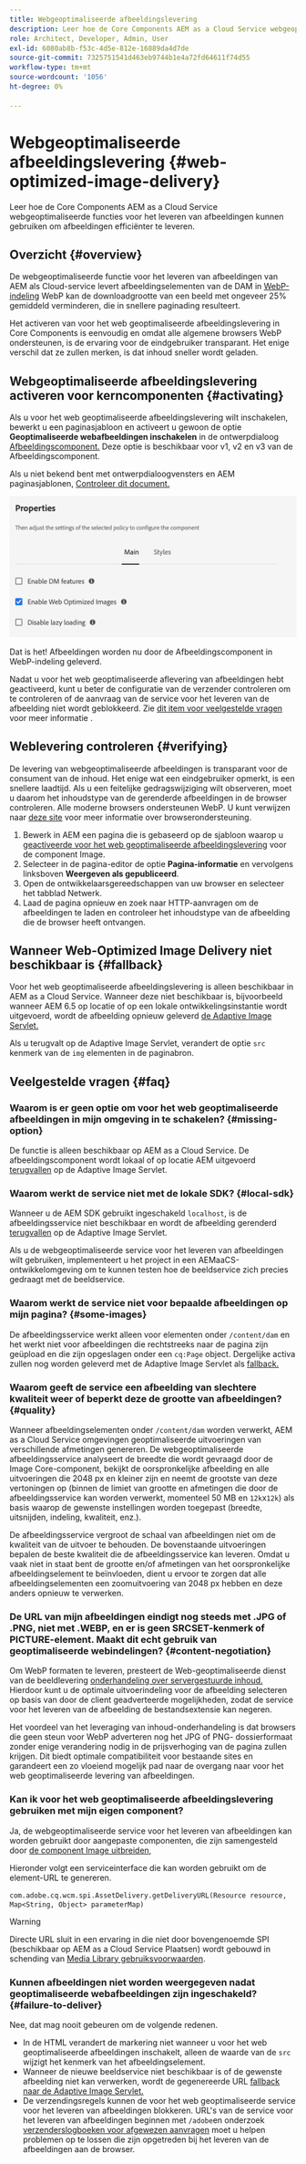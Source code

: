 ```yaml
---
title: Webgeoptimaliseerde afbeeldingslevering
description: Leer hoe de Core Components AEM as a Cloud Service webgeoptimaliseerde functies voor het leveren van afbeeldingen kunnen gebruiken om afbeeldingen efficiënter te leveren.
role: Architect, Developer, Admin, User
exl-id: 6080ab8b-f53c-4d5e-812e-16889da4d7de
source-git-commit: 7325751541d463eb9744b1e4a72fd64611f74d55
workflow-type: tm+mt
source-wordcount: '1056'
ht-degree: 0%

---
```


# Webgeoptimaliseerde afbeeldingslevering {#web-optimized-image-delivery}

Leer hoe de Core Components AEM as a Cloud Service webgeoptimaliseerde functies voor het leveren van afbeeldingen kunnen gebruiken om afbeeldingen efficiënter te leveren.

## Overzicht {#overview}

De webgeoptimaliseerde functie voor het leveren van afbeeldingen van AEM als Cloud-service levert afbeeldingselementen van de DAM in [WebP-indeling](https://developers.google.com/speed/webp) WebP kan de downloadgrootte van een beeld met ongeveer 25% gemiddeld verminderen, die in snellere paginading resulteert.

Het activeren van voor het web geoptimaliseerde afbeeldingslevering in Core Components is eenvoudig en omdat alle algemene browsers WebP ondersteunen, is de ervaring voor de eindgebruiker transparant. Het enige verschil dat ze zullen merken, is dat inhoud sneller wordt geladen.

## Webgeoptimaliseerde afbeeldingslevering activeren voor kerncomponenten {#activating}

Als u voor het web geoptimaliseerde afbeeldingslevering wilt inschakelen, bewerkt u een paginasjabloon en activeert u gewoon de optie **Geoptimaliseerde webafbeeldingen inschakelen** in de ontwerpdialoog [Afbeeldingscomponent.](/help/components/image.md#design-dialog) Deze optie is beschikbaar voor v1, v2 en v3 van de Afbeeldingscomponent.

Als u niet bekend bent met ontwerpdialoogvensters en AEM paginasjablonen, [Controleer dit document.](/help/get-started/authoring.md#pre-configuring-core-components)

![Voor het web geoptimaliseerde afbeeldingslevering inschakelen in het dialoogvenster Ontwerpen](/help/assets/web-optimized-image-delivery.png)

Dat is het! Afbeeldingen worden nu door de Afbeeldingscomponent in WebP-indeling geleverd.

Nadat u voor het web geoptimaliseerde aflevering van afbeeldingen hebt geactiveerd, kunt u beter de configuratie van de verzender controleren om te controleren of de aanvraag van de service voor het leveren van de afbeelding niet wordt geblokkeerd. Zie [dit item voor veelgestelde vragen](#failure-to-deliver) voor meer informatie .

## Weblevering controleren {#verifying}

De levering van webgeoptimaliseerde afbeeldingen is transparant voor de consument van de inhoud. Het enige wat een eindgebruiker opmerkt, is een snellere laadtijd. Als u een feitelijke gedragswijziging wilt observeren, moet u daarom het inhoudstype van de gerenderde afbeeldingen in de browser controleren. Alle moderne browsers ondersteunen WebP. U kunt verwijzen naar [deze site](https://caniuse.com/webp) voor meer informatie over browserondersteuning.

1. Bewerk in AEM een pagina die is gebaseerd op de sjabloon waarop u [geactiveerde voor het web geoptimaliseerde afbeeldingslevering](#activating) voor de component Image.
1. Selecteer in de pagina-editor de optie **Pagina-informatie** en vervolgens linksboven **Weergeven als gepubliceerd**.
1. Open de ontwikkelaarsgereedschappen van uw browser en selecteer het tabblad Netwerk.
1. Laad de pagina opnieuw en zoek naar HTTP-aanvragen om de afbeeldingen te laden en controleer het inhoudstype van de afbeelding die de browser heeft ontvangen.

## Wanneer Web-Optimized Image Delivery niet beschikbaar is {#fallback}

Voor het web geoptimaliseerde afbeeldingslevering is alleen beschikbaar in AEM as a Cloud Service. Wanneer deze niet beschikbaar is, bijvoorbeeld wanneer AEM 6.5 op locatie of op een lokale ontwikkelingsinstantie wordt uitgevoerd, wordt de afbeelding opnieuw geleverd [de Adaptive Image Servlet.](/help/developing/adaptive-image-servlet.md)

Als u terugvalt op de Adaptive Image Servlet, verandert de optie `src` kenmerk van de `img` elementen in de paginabron.

## Veelgestelde vragen {#faq}

### Waarom is er geen optie om voor het web geoptimaliseerde afbeeldingen in mijn omgeving in te schakelen? {#missing-option}

De functie is alleen beschikbaar op AEM as a Cloud Service. De afbeeldingscomponent wordt lokaal of op locatie AEM uitgevoerd [terugvallen](#fallback) op de Adaptive Image Servlet.

### Waarom werkt de service niet met de lokale SDK? {#local-sdk}

Wanneer u de AEM SDK gebruikt ingeschakeld `localhost`, is de afbeeldingsservice niet beschikbaar en wordt de afbeelding gerenderd [terugvallen](#fallback) op de Adaptive Image Servlet.

Als u de webgeoptimaliseerde service voor het leveren van afbeeldingen wilt gebruiken, implementeert u het project in een AEMaaCS-ontwikkelomgeving om te kunnen testen hoe de beeldservice zich precies gedraagt met de beeldservice.

### Waarom werkt de service niet voor bepaalde afbeeldingen op mijn pagina? {#some-images}

De afbeeldingsservice werkt alleen voor elementen onder `/content/dam` en het werkt niet voor afbeeldingen die rechtstreeks naar de pagina zijn geüpload en die zijn opgeslagen onder een `cq:Page` object. Dergelijke activa zullen nog worden geleverd met de Adaptive Image Servlet als [fallback.](#fallback)

### Waarom geeft de service een afbeelding van slechtere kwaliteit weer of beperkt deze de grootte van afbeeldingen? {#quality}

Wanneer afbeeldingselementen onder `/content/dam` worden verwerkt, AEM as a Cloud Service omgevingen geoptimaliseerde uitvoeringen van verschillende afmetingen genereren. De webgeoptimaliseerde afbeeldingsservice analyseert de breedte die wordt gevraagd door de Image Core-component, bekijkt de oorspronkelijke afbeelding en alle uitvoeringen die 2048 px en kleiner zijn en neemt de grootste van deze vertoningen op (binnen de limiet van grootte en afmetingen die door de afbeeldingsservice kan worden verwerkt, momenteel 50 MB en `12k`x`12k`) als basis waarop de gewenste instellingen worden toegepast (breedte, uitsnijden, indeling, kwaliteit, enz.).

De afbeeldingsservice vergroot de schaal van afbeeldingen niet om de kwaliteit van de uitvoer te behouden. De bovenstaande uitvoeringen bepalen de beste kwaliteit die de afbeeldingsservice kan leveren. Omdat u vaak niet in staat bent de grootte en/of afmetingen van het oorspronkelijke afbeeldingselement te beïnvloeden, dient u ervoor te zorgen dat alle afbeeldingselementen een zoomuitvoering van 2048 px hebben en deze anders opnieuw te verwerken.

### De URL van mijn afbeeldingen eindigt nog steeds met .JPG of .PNG, niet met .WEBP, en er is geen SRCSET-kenmerk of PICTURE-element. Maakt dit echt gebruik van geoptimaliseerde webindelingen? {#content-negotiation}

Om WebP formaten te leveren, presteert de Web-geoptimaliseerde dienst van de beeldlevering [onderhandeling over servergestuurde inhoud.](https://developer.mozilla.org/en-US/docs/Web/HTTP/Content_negotiation#server-driven_content_negotiation) Hierdoor kunt u de optimale uitvoerindeling voor de afbeelding selecteren op basis van door de client geadverteerde mogelijkheden, zodat de service voor het leveren van de afbeelding de bestandsextensie kan negeren.

Het voordeel van het leveraging van inhoud-onderhandeling is dat browsers die geen steun voor WebP adverteren nog het JPG of PNG- dossierformaat zonder enige verandering nodig in de prijsverhoging van de pagina zullen krijgen. Dit biedt optimale compatibiliteit voor bestaande sites en garandeert een zo vloeiend mogelijk pad naar de overgang naar voor het web geoptimaliseerde levering van afbeeldingen.

### Kan ik voor het web geoptimaliseerde afbeeldingslevering gebruiken met mijn eigen component?

Ja, de webgeoptimaliseerde service voor het leveren van afbeeldingen kan worden gebruikt door aangepaste componenten, die zijn samengesteld door [de component Image uitbreiden,](/help/developing/customizing.md)

Hieronder volgt een serviceinterface die kan worden gebruikt om de element-URL te genereren.

```
com.adobe.cq.wcm.spi.AssetDelivery.getDeliveryURL(Resource resource, Map<String, Object> parameterMap)
```

>[!WARNING]
>
>Directe URL sluit in een ervaring in die niet door bovengenoemde SPI (beschikbaar op AEM as a Cloud Service Plaatsen) wordt gebouwd in schending van [Media Library gebruiksvoorwaarden](https://experienceleague.adobe.com/docs/experience-manager-cloud-service/content/assets/admin/medialibrary.html?lang=en#use-media-library).

### Kunnen afbeeldingen niet worden weergegeven nadat geoptimaliseerde webafbeeldingen zijn ingeschakeld? {#failure-to-deliver}

Nee, dat mag nooit gebeuren om de volgende redenen.

* In de HTML verandert de markering niet wanneer u voor het web geoptimaliseerde afbeeldingen inschakelt, alleen de waarde van de `src` wijzigt het kenmerk van het afbeeldingselement.
* Wanneer de nieuwe beeldservice niet beschikbaar is of de gewenste afbeelding niet kan verwerken, wordt de gegenereerde URL [fallback naar de Adaptive Image Servlet.](#fallback)
* De verzendingsregels kunnen de voor het web geoptimaliseerde service voor het leveren van afbeeldingen blokkeren. URL&#39;s van de service voor het leveren van afbeeldingen beginnen met `/adobe`en onderzoek [verzenderslogboeken voor afgewezen aanvragen](https://experienceleague.adobe.com/docs/experience-manager-learn/ams/dispatcher/common-logs.html#filter-rejects) moet u helpen problemen op te lossen die zijn opgetreden bij het leveren van de afbeeldingen aan de browser.
